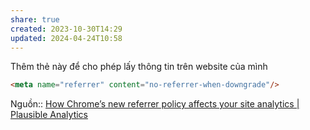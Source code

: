 ```yaml
---
share: true
created: 2023-10-30T14:29
updated: 2024-04-24T10:58
---
```


Thêm thẻ này để cho phép lấy thông tin trên website của mình
```html
<meta name="referrer" content="no-referrer-when-downgrade"/>
```
Nguồn:: [How Chrome’s new referrer policy affects your site analytics | Plausible Analytics](https://plausible.io/blog/referrer-policy)